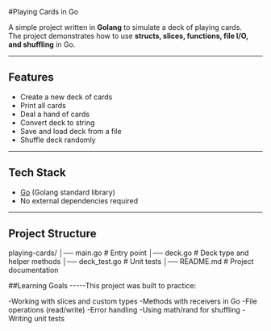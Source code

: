 #Playing Cards in Go

A simple project written in **Golang** to simulate a deck of playing cards.  
The project demonstrates how to use **structs, slices, functions, file I/O, and shuffling** in Go.

---

## Features
- Create a new deck of cards
- Print all cards
- Deal a hand of cards
- Convert deck to string
- Save and load deck from a file
- Shuffle deck randomly

---

## Tech Stack
- [Go](https://go.dev/) (Golang standard library)
- No external dependencies required

---

## Project Structure
playing-cards/
│── main.go # Entry point
│── deck.go # Deck type and helper methods
│── deck_test.go # Unit tests
│── README.md # Project documentation

##Learning Goals
-----This project was built to practice:

-Working with slices and custom types
-Methods with receivers in Go
-File operations (read/write)
-Error handling
-Using math/rand for shuffling
-Writing unit tests
